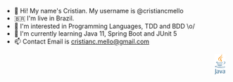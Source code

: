 - 👋 Hi! My name's Cristian. My username is @cristiancmello
- :brazil: I'm live in Brazil.
- 👀 I'm interested in Programming Languages, TDD and BDD \o/
- 🌱 I'm currently learning Java 11, Spring Boot and JUnit 5
- 📫 Contact Email is cristianc.mello@gmail.com

<div float="left" align="right">
    <img alt="java-icon" width="5%" src="./assets/img/java-logo.png">
</div>
